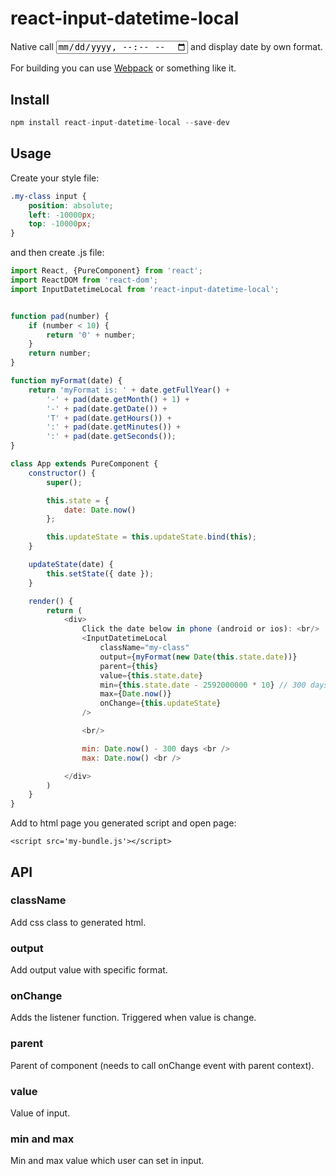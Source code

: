 # react-input-datetime-local
Native call <input type='datetime-local'> and display date by own format.

For building you can use [Webpack](https://webpack.github.io/) or something like it.

## Install
``` js
npm install react-input-datetime-local --save-dev
```

## Usage
Create your style file:
``` css
.my-class input {
    position: absolute;
    left: -10000px;
    top: -10000px;
}
```

and then create .js file:
``` js
import React, {PureComponent} from 'react';
import ReactDOM from 'react-dom';
import InputDatetimeLocal from 'react-input-datetime-local';


function pad(number) {
    if (number < 10) {
        return '0' + number;
    }
    return number;
}

function myFormat(date) {
    return 'myFormat is: ' + date.getFullYear() +
        '-' + pad(date.getMonth() + 1) +
        '-' + pad(date.getDate()) +
        'T' + pad(date.getHours()) +
        ':' + pad(date.getMinutes()) +
        ':' + pad(date.getSeconds());
}

class App extends PureComponent {
    constructor() {
        super();

        this.state = {
            date: Date.now()
        };

        this.updateState = this.updateState.bind(this);
    }

    updateState(date) {
        this.setState({ date });
    }

    render() {
        return (
            <div>
                Click the date below in phone (android or ios): <br/>
                <InputDatetimeLocal
                    className="my-class"
                    output={myFormat(new Date(this.state.date))}
                    parent={this}
                    value={this.state.date}
                    min={this.state.date - 2592000000 * 10} // 300 days.
                    max={Date.now()}
                    onChange={this.updateState}
                />

                <br/>

                min: Date.now() - 300 days <br />
                max: Date.now() <br />

            </div>
        )
    }
}

```

Add to html page you generated script and open page:
```
<script src='my-bundle.js'></script>
```

## API
### className
Add css class to generated html.

### output
Add output value with specific format.

### onChange
Adds the listener function. Triggered when value is change.

### parent
Parent of component (needs to call onChange event with parent context).

### value
Value of input.

### min and max
Min and max value which user can set in input.
